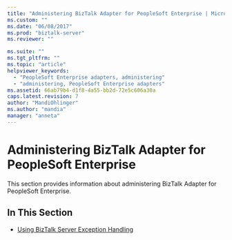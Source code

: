 ```yaml
---
title: "Administering BizTalk Adapter for PeopleSoft Enterprise | Microsoft Docs"
ms.custom: ""
ms.date: "06/08/2017"
ms.prod: "biztalk-server"
ms.reviewer: ""

ms.suite: ""
ms.tgt_pltfrm: ""
ms.topic: "article"
helpviewer_keywords: 
  - "PeopleSoft Enterprise adapters, administering"
  - "administering, PeopleSoft Enterprise adapters"
ms.assetid: 66ab79b4-d1f8-4a55-bb2d-72e5c606a30a
caps.latest.revision: 7
author: "MandiOhlinger"
ms.author: "mandia"
manager: "anneta"
---
```

# Administering BizTalk Adapter for PeopleSoft Enterprise
This section provides information about administering BizTalk Adapter for PeopleSoft Enterprise.  
  
## In This Section  
  
-   [Using BizTalk Server Exception Handling](../core/using-biztalk-server-exception-handling2.md)